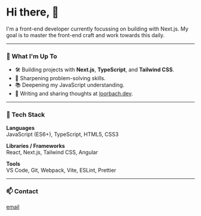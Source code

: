 # Hi there, 👋

I'm a front-end developer currently focussing on building with Next.js. My goal is to master the front-end craft and work towards this daily.

---

### 🚀 What I'm Up To

- 🛠 Building projects with **Next.js**, **TypeScript**, and **Tailwind CSS**.
- 🧠 Sharpening problem-solving skills.
- 📚 Deepening my JavaScript understanding.
- 💬 Writing and sharing thoughts at [loorbach.dev](https://loorbach.dev).

---

### 🧰 Tech Stack

**Languages**  
JavaScript (ES6+), TypeScript, HTML5, CSS3

**Libraries / Frameworks**  
React, Next.js, Tailwind CSS, Angular

**Tools**  
VS Code, Git, Webpack, Vite, ESLint, Prettier

---

### 📫 Contact

[email](mailto:contact@loorbach.dev)


<!--
**heyptrck/heyptrck** is a ✨ _special_ ✨ repository because its `README.md` (this file) appears on your GitHub profile.

Here are some ideas to get you started:

- 🔭 I’m currently working on ...
- 🌱 I’m currently learning ...
- 👯 I’m looking to collaborate on ...
- 🤔 I’m looking for help with ...
- 💬 Ask me about ...
- 📫 How to reach me: ...
- 😄 Pronouns: ...
- ⚡ Fun fact: ...
-->
